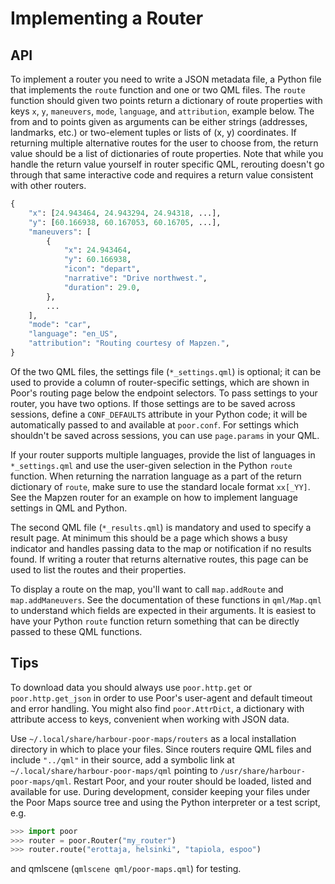 Implementing a Router
=====================

## API

To implement a router you need to write a JSON metadata file, a Python
file that implements the `route` function and one or two QML files. The
`route` function should given two points return a dictionary of route
properties with keys `x`, `y`, `maneuvers`, `mode`, `language`, and
`attribution`, example below. The from and to points given as arguments
can be either strings (addresses, landmarks, etc.) or two-element tuples
or lists of (x, y) coordinates. If returning multiple alternative routes
for the user to choose from, the return value should be a list of
dictionaries of route properties. Note that while you handle the return
value yourself in router specific QML, rerouting doesn't go through that
same interactive code and requires a return value consistent with other
routers.

```python
{
    "x": [24.943464, 24.943294, 24.94318, ...],
    "y": [60.166938, 60.167053, 60.16705, ...],
    "maneuvers": [
        {
            "x": 24.943464,
            "y": 60.166938,
            "icon": "depart",
            "narrative": "Drive northwest.",
            "duration": 29.0,
        },
        ...
    ],
    "mode": "car",
    "language": "en_US",
    "attribution": "Routing courtesy of Mapzen.",
}
```

Of the two QML files, the settings file (`*_settings.qml`) is optional;
it can be used to provide a column of router-specific settings, which
are shown in Poor's routing page below the endpoint selectors. To pass
settings to your router, you have two options. If those settings are to
be saved across sessions, define a `CONF_DEFAULTS` attribute in your
Python code; it will be automatically passed to and available at
`poor.conf`. For settings which shouldn't be saved across sessions, you
can use `page.params` in your QML.

If your router supports multiple languages, provide the list of
languages in `*_settings.qml` and use the user-given selection in the
Python `route` function. When returning the narration language as a part
of the return dictionary of `route`, make sure to use the standard
locale format `xx[_YY]`. See the Mapzen router for an example on how to
implement language settings in QML and Python.

The second QML file (`*_results.qml`) is mandatory and used to specify a
result page. At minimum this should be a page which shows a busy
indicator and handles passing data to the map or notification if no
results found. If writing a router that returns alternative routes, this
page can be used to list the routes and their properties.

To display a route on the map, you'll want to call `map.addRoute` and
`map.addManeuvers`. See the documentation of these functions in
`qml/Map.qml` to understand which fields are expected in their
arguments. It is easiest to have your Python `route` function return
something that can be directly passed to these QML functions.

## Tips

To download data you should always use `poor.http.get` or
`poor.http.get_json` in order to use Poor's user-agent and default
timeout and error handling. You might also find `poor.AttrDict`, a
dictionary with attribute access to keys, convenient when working with
JSON data.

Use `~/.local/share/harbour-poor-maps/routers` as a local installation
directory in which to place your files. Since routers require QML files
and include `"../qml"` in their source, add a symbolic link at
`~/.local/share/harbour-poor-maps/qml` pointing to
`/usr/share/harbour-poor-maps/qml`. Restart Poor, and your router should
be loaded, listed and available for use. During development, consider
keeping your files under the Poor Maps source tree and using the Python
interpreter or a test script, e.g.

```python
>>> import poor
>>> router = poor.Router("my_router")
>>> router.route("erottaja, helsinki", "tapiola, espoo")
```

and qmlscene (`qmlscene qml/poor-maps.qml`) for testing.
